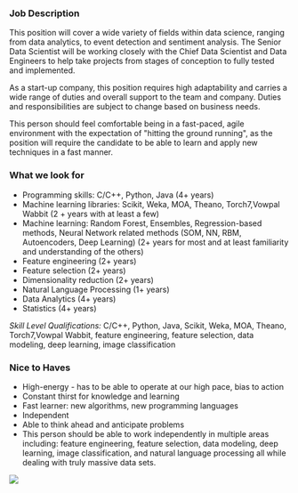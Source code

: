 


### Job Description
This position will cover a wide variety of fields within data science, ranging from data analytics, to event detection and sentiment analysis. The Senior Data Scientist will be working closely with the Chief Data Scientist and Data Engineers to help take projects from stages of conception to fully tested and implemented.

As a start-up company, this position requires high adaptability and carries a wide range of duties and overall support to the team and company. Duties and responsibilities are subject to change based on business needs.

This person should feel comfortable being in a fast-paced, agile environment with the expectation of "hitting the ground running", as the position will require the candidate to be able to learn and apply new techniques in a fast manner.

### What we look for
+	Programming skills: C/C++, Python, Java (4+ years)
+	Machine learning libraries: Scikit, Weka, MOA, Theano, Torch7,Vowpal Wabbit (2 + years with at least a few)
+	Machine learning: Random Forest, Ensembles, Regression-based methods, Neural Network related methods (SOM, NN, RBM, Autoencoders, Deep Learning) (2+ years for most and at least familiarity and understanding of the others)
+	Feature engineering (2+ years)
+	Feature selection (2+ years)
+	Dimensionality reduction (2+ years)
+	Natural Language Processing (1+ years)
+	Data Analytics (4+ years)
+	Statistics (4+ years)

*Skill Level Qualifications:* C/C++, Python, Java, Scikit, Weka, MOA, Theano, Torch7,Vowpal Wabbit, feature engineering, feature selection, data modeling, deep learning, image classification

### Nice to Haves
+	High-energy - has to be able to operate at our high pace, bias to action
+	Constant thirst for knowledge and learning
+	Fast learner: new algorithms, new programming languages
+	Independent
+	Able to think ahead and anticipate problems
+	This person should be able to work independently in multiple areas including: feature engineering, feature selection, data modeling, deep learning, image classification, and natural language processing all while dealing with truly massive data sets.


[<img src='https://dabuttonfactory.com/button.png?t=Apply&f=Calibri-Bold&ts=24&tc=fff&tshs=1&tshc=000&hp=20&vp=8&c=5&bgt=gradient&bgc=3d85c6&ebgc=073763'>](https://letsrockit.co/users/auth/github?job_id=qmfuam8-data-scientist-senior)
